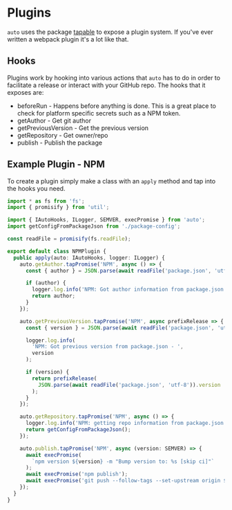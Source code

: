 # Plugins

`auto` uses the package [tapable](https://github.com/webpack/tapable) to expose a plugin system. If you've ever written a webpack plugin it's a lot like that.

## Hooks

Plugins work by hooking into various actions that `auto` has to do in order to facilitate a release or interact with your GitHub repo. The hooks that it exposes are:

- beforeRun - Happens before anything is done. This is a great place to check for platform specific secrets such as a NPM token.
- getAuthor - Get git author
- getPreviousVersion - Get the previous version
- getRepository - Get owner/repo
- publish - Publish the package

## Example Plugin - NPM

To create a plugin simply make a class with an `apply` method and tap into the hooks you need.

```ts
import * as fs from 'fs';
import { promisify } from 'util';

import { IAutoHooks, ILogger, SEMVER, execPromise } from 'auto';
import getConfigFromPackageJson from './package-config';

const readFile = promisify(fs.readFile);

export default class NPMPlugin {
  public apply(auto: IAutoHooks, logger: ILogger) {
    auto.getAuthor.tapPromise('NPM', async () => {
      const { author } = JSON.parse(await readFile('package.json', 'utf-8'));

      if (author) {
        logger.log.info('NPM: Got author information from package.json');
        return author;
      }
    });

    auto.getPreviousVersion.tapPromise('NPM', async prefixRelease => {
      const { version } = JSON.parse(await readFile('package.json', 'utf-8'));

      logger.log.info(
        'NPM: Got previous version from package.json - ',
        version
      );

      if (version) {
        return prefixRelease(
          JSON.parse(await readFile('package.json', 'utf-8')).version
        );
      }
    });

    auto.getRepository.tapPromise('NPM', async () => {
      logger.log.info('NPM: getting repo information from package.json');
      return getConfigFromPackageJson();
    });

    auto.publish.tapPromise('NPM', async (version: SEMVER) => {
      await execPromise(
        `npm version ${version} -m "Bump version to: %s [skip ci]"`
      );
      await execPromise('npm publish');
      await execPromise('git push --follow-tags --set-upstream origin $branch');
    });
  }
}
```
